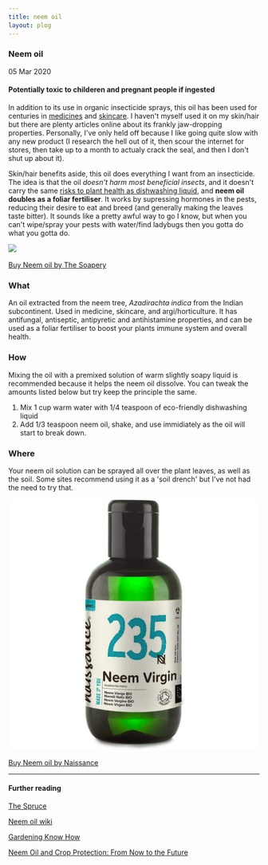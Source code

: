 ```yaml
---
title: neem oil
layout: plog
---
```


<!-- Text section -->
<section>
    <article>
        <div class="about">
            <div class="text-item">
                <h1>Neem oil</h1>
                <p class="date">05 Mar 2020</p>
                <h4>Potentially toxic to childeren and pregnant people if ingested</h4>
                <p>In addition to its use in organic insecticide sprays, this oil has been used for centuries in <a
                        href="https://www.medicalnewstoday.com/articles/327179#summary" target="blank">medicines</a>
                    and <a
                        href="https://www.vogue.in/content/skin-care-alphabet-neem-oil-benefits-for-skin-hair-ayurvedic-skincare-ingredient-for-acne">skincare</a>.
                    I haven't myself used it on my skin/hair but there are plenty articles online about its frankly
                    jaw-dropping properties. Personally, I've only held off because I like going quite slow with any
                    new product (I research the hell out of it, then scour the internet for stores, then take up to
                    a month to actualy crack the seal, and then I don't shut up about it).</p>
                <p>Skin/hair benefits aside, this oil does everything I want from an insecticide. The idea is that
                    the oil <em>doesn't harm most beneficial insects</em>, and it doesn't carry the same <a
                        href="https://extension.colostate.edu/topic-areas/insects/insect-control-soaps-and-detergents-5-547/"
                        target="blank">risks to plant health as dishwashing liquid</a>, and <strong>neem oil doubles
                        as a foliar fertiliser</strong>. It works by supressing hormones in the pests, reducing
                    their desire to eat and breed (and generally making the leaves taste bitter). It sounds like a
                    pretty awful way to go I know, but when you can't wipe/spray your pests with water/find ladybugs
                    then you gotta do what you gotta do.</p>
            </div>
            <div class="small-image">
                <a href="https://www.amazon.co.uk/Neem-Oil-50ml-Pressed-Unrefined/dp/B07G2DPR8C?ref_=ast_bbp_dp"
                    alt="Neem oil by The Soapery on Amazon.co.uk" target="blank"><img
                        src="plog/resources/images/plog/TheSoapery_NeemOil_2.jpg">
                    <p>Buy Neem oil by The Soapery</p>
                </a>
            </div>
        </div>
        <div class="about">
            <div class="text-item">
                <h3>What</h3>
                <p>An oil extracted from the neem tree, <em>Azadirachta indica</em> from the Indian subcontinent.
                    Used in medicine, skincare, and argi/horticulture. It has antifungal, antiseptic, antipyretic
                    and antihistamine properties, and can be used as a foliar fertiliser to boost your plants immune
                    system and overall health.</p>
                <h3>How</h3>
                <p>Mixing the oil with a premixed solution of warm slightly soapy liquid is recommended because it
                    helps the neem oil dissolve. You can tweak the amounts listed below but try keep the principle
                    the same.</p>
                <ol>
                    <li>Mix 1 cup warm water with 1/4 teaspoon of eco-friendly dishwashing liquid</li>
                    <li>Add 1/3 teaspoon neem oil, shake, and use immidiately as the oil will start to break down.
                    </li>
                </ol>
                <h3>Where</h3>
                <p>Your neem oil solution can be sprayed all over the plant leaves, as well as the soil. Some sites
                    recommend using it as a 'soil drench' but I've not had the need to try that.</p>
            </div>
            <div class="small-image">
                <a href="https://www.amazon.co.uk/stores/node/1648793031?_encoding=UTF8&field-lbr_brands_browse-bin=Naissance&ref_=bl_dp_s_web_1648793031"
                    alt="Neem oil by Naissance on Amazon.co.uk" target="blank"><img
                        src="plog/resources/images/Naissance_NeemOil.jpg">
                    <p>Buy Neem oil by Naissance</p>
                </a>
            </div>
        </div>
    </article>
</section>


<section>
    <article>
        <div class="about">
            <div class="text-item">
                <hr>
                <h4>Further reading</h4>
                <a href="https://www.thespruce.com/using-neem-oil-as-an-organic-insecticide-2132579" target="blank">
                    <p>The Spruce</p>
                </a>
                <a href="https://en.wikipedia.org/wiki/Neem_oil" target="blank">
                    <p>Neem oil wiki</p>
                </a>
                <a href="https://www.gardeningknowhow.com/plant-problems/pests/pesticides/neem-oil-uses.htm"
                    target="blank">
                    <p>Gardening Know How</p>
                </a>
                <a href="https://core.ac.uk/download/pdf/82887334.pdf" target="blank">
                    <p>Neem Oil and Crop Protection: From Now to the Future</p>
                </a>
            </div>
        </div>
    </article>
</section>